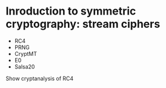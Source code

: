 # Inroduction to symmetric cryptography: stream ciphers

- RC4
- PRNG
- CryptMT
- E0
- Salsa20

Show cryptanalysis of RC4